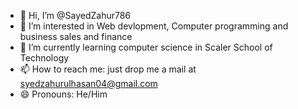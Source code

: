 - 👋 Hi, I’m @SayedZahur786
- 👀 I’m interested in Web devlopment, Computer programming and business sales and finance
- 🌱 I’m currently learning computer science in Scaler School of Technology
- 📫 How to reach me: just drop me a mail at syedzahurulhasan04@gmail.com
- 😄 Pronouns: He/Him

<!---
SayedZahur786/SayedZahur786 is a ✨ special ✨ repository because its `README.md` (this file) appears on your GitHub profile.
You can click the Preview link to take a look at your changes.
--->
